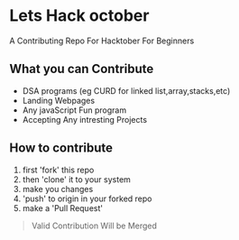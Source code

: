 # Lets Hack october
 A Contributing Repo For Hacktober For Beginners
## What you can Contribute
- DSA programs (eg CURD for linked list,array,stacks,etc)
- Landing Webpages
- Any javaScript Fun program
- Accepting Any intresting Projects
## How to contribute
1. first 'fork' this repo
2. then 'clone' it to your system
3. make you changes
4. 'push' to origin in your forked repo
5. make a 'Pull Request'
> Valid Contribution Will be Merged 

